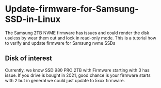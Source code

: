 # Update-firmware-for-Samsung-SSD-in-Linux
The Samsung 2TB NVME firmware has issues and could render the disk useless by wear them out and lock in read-only mode. This is a tutorial how to verify and update firmware for Samsung nvme SSDs

## Disk of interest
Currently, we know SSD 980 PRO 2TB with Firmware starting with 3 has issue. If you drive is bought in 2021, good chance is your firmware starts with 2 but in general we could just update to 5xxx firmware.
